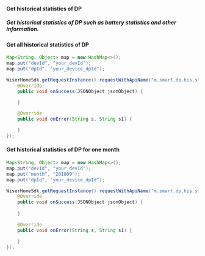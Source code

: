 #### Get historical statistics of DP

##### Get historical statistics of DP such as battery statistics and other information.

#### Get all historical statistics of DP

```java
Map<String, Object> map = new HashMap<>();
map.put("devId", "your_devId");
map.put("dpId", "your_device_dpId");

WiserHomeSdk.getRequestInstance().requestWithApiName("m.smart.dp.his.stat.get.all", "1.0", map, JSONObject.class, new IWiserDataCallback<JSONObject>() {
    @Override
    public void onSuccess(JSONObject jsonObject) {

    }

    @Override
    public void onError(String s, String s1) {

    }
});
```

#### Get historical statistics of DP for one month

```java
Map<String, Object> map = new HashMap<>();
map.put("devId", "your_devId");
map.put("month", "201809");
map.put("dpId", "your_device_dpId");

WiserHomeSdk.getRequestInstance().requestWithApiName("m.smart.dp.his.stat.get.month", "1.0", map, JSONObject.class, new IWiserDataCallback<JSONObject>() {
    @Override
    public void onSuccess(JSONObject jsonObject) {
        
    }

    @Override
    public void onError(String s, String s1) {

    }
});
```
